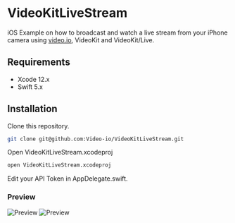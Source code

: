 # VideoKitLiveStream
iOS Example on how to broadcast and watch a live stream from your iPhone camera using [video.io](https://video.io), VideoKit and VideoKit/Live.

## Requirements

* Xcode 12.x
* Swift 5.x

## Installation

Clone this repository.

```bash
git clone git@github.com:Video-io/VideoKitLiveStream.git
```

Open VideoKitLiveStream.xcodeproj

```bash
open VideoKitLiveStream.xcodeproj
```

Edit your API Token in AppDelegate.swift.

### Preview

![Preview](https://raw.githubusercontent.com/Video-io/VideoKitLiveStream/main/Assets/start-stream.png)
![Preview](https://raw.githubusercontent.com/Video-io/VideoKitLiveStream/main/Assets/join-stream.png)
